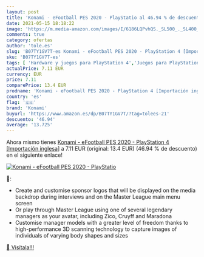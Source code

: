 ```yaml
---
layout: post
title: 'Konami - eFootball PES 2020 - PlayStatio al 46.94 % de descuento'
date: 2021-05-15 18:18:22
image: 'https://m.media-amazon.com/images/I/6186LQPvhQS._SL500_._SL400_.jpg'
comments: true
category: ofertas
author: 'tole.es'
slug: 'B07TY1GV7T-es Konami - eFootball PES 2020 - PlayStation 4 [Importación...'
sku: 'B07TY1GV7T-es'
tags: [ 'Hardware y juegos para PlayStation 4','Juegos para PlayStation 4','Videojuegos','konami','playstation', ]
actualPrice: 7.11 EUR
currency: EUR
price: 7.11
comparePrice: 13.4 EUR
prodname: 'Konami - eFootball PES 2020 - PlayStation 4 [Importación inglesa]'
country: 'es'
flag: '🇪🇸'
brand: 'Konami'
buyurl: 'https://www.amazon.es/dp/B07TY1GV7T/?tag=tolees-21'
descuento: '46.94'
average: '13.725'
---
```


Ahora mismo tienes [Konami - eFootball PES 2020 - PlayStation 4 [Importación inglesa]](https://www.amazon.es/dp/B07TY1GV7T/?tag=tolees-21) a 7.11 EUR (original: 13.4 EUR) (46.94 %  de descuento) en el siguiente enlace!

[![Konami - eFootball PES 2020 - PlayStatio](https://m.media-amazon.com/images/I/6186LQPvhQS._SL500_._SL400_.jpg)](https://www.amazon.es/dp/B07TY1GV7T/?tag=tolees-21)

🔎:

- Create and customise sponsor logos that will be displayed on the media backdrop during interviews and on the Master League main menu screen
- Or play through Master League using one of several legendary managers as your avatar, including Zico, Cruyff and Maradona
- Customise manager models with a greater level of freedom thanks to high-performance 3D scanning technology to capture images of individuals of varying body shapes and sizes

[🛒 Visítala!!!](https://www.amazon.es/dp/B07TY1GV7T/?tag=tolees-21)
